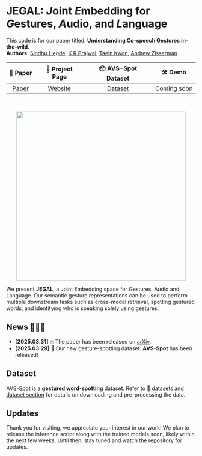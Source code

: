 # JEGAL: ***J***oint ***E***mbedding for ***G***estures, ***A***udio, and ***L***anguage

This code is for our paper titled: **Understanding Co-speech Gestures in-the-wild**.<br />
**Authors**: [Sindhu Hegde](https://sindhu-hegde.github.io), [K R Prajwal](https://www.robots.ox.ac.uk/~prajwal/), [Taein Kwon](https://taeinkwon.com/), [Andrew Zisserman](https://scholar.google.com/citations?hl=en&user=UZ5wscMAAAAJ) 

|   📝 Paper   |   📑 Project Page    |  📦 AVS-Spot Dataset | 🛠 Demo  | 
|:-----------:|:-------------------:|:------------------:|:------------------:|
| [Paper](https://arxiv.org/abs/2503.22668) | [Website](https://www.robots.ox.ac.uk/~vgg/research/jegal/) | [Dataset](https://huggingface.co/datasets/sindhuhegde/avs-spot) | Coming soon | 
<br />

<p align="center">
    <img src="assets/teaser.gif", width="450"/>
</p>

We present **JEGAL**, a Joint Embedding space for Gestures, Audio and Language. Our semantic gesture representations can be used to perform multiple downstream tasks such as cross-modal retrieval, spotting gestured words, and identifying who is speaking solely using gestures.

## News 🚀🚀🚀

- **[2025.03.31]** 🔥 The paper has been released on [arXiv](https://arxiv.org/abs/2503.22668).
- **[2025.03.29]** 🤗 Our new gesture-spotting dataset: **AVS-Spot** has been released!


## Dataset

AVS-Spot is a **gestured word-spotting** dataset. Refer to [🤗 datasets](https://huggingface.co/datasets/sindhuhegde/avs-spot) and [dataset section](https://github.com/Sindhu-Hegde/jegal/tree/main/dataset) for details on downloading and pre-processing the data.


## Updates

Thank you for visiting, we appreciate your interest in our work! We plan to release the inference script along with the trained models soon, likely within the next few weeks. Until then, stay tuned and watch the repository for updates.
